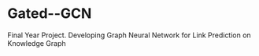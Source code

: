 # Gated--GCN
Final Year Project. Developing Graph Neural Network for Link Prediction on Knowledge Graph
